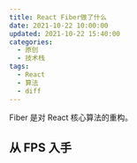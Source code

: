 ```yaml
---
title: React Fiber做了什么
date: 2021-10-22 10:00:00
updated: 2021-10-22 15:40:00
categories:
  - 原创
  - 技术栈
tags:
  - React
  - 算法
  - diff
---
```


Fiber 是对 React 核心算法的重构。

## 从 FPS 入手
